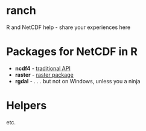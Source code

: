 # ranch
R and NetCDF help - share your experiences here

# Packages for NetCDF in R


* **ncdf4** - [traditional API ](https://github.com/mdsumner/ranch/wiki/Using-the-traditional-NetCDF-API)
* **raster** - [raster package](https://github.com/mdsumner/ranch/wiki/Using-the-raster-package-for-NetCDF)
* **rgdal** - . . . but not on Windows, unless you a ninja


# Helpers

etc.
